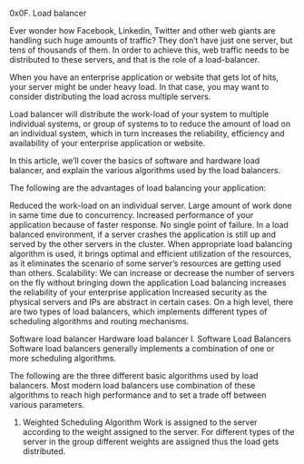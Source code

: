 0x0F. Load balancer

Ever wonder how Facebook, Linkedin, Twitter and other web giants are handling such huge amounts of traffic? They don’t have just one server, but tens of thousands of them. In order to achieve this, web traffic needs to be distributed to these servers, and that is the role of a load-balancer.

When you have an enterprise application or website that gets lot of hits, your server might be under heavy load. In that case, you may want to consider distributing the load across multiple servers.

Load balancer will distribute the work-load of your system to multiple individual systems, or group of systems to to reduce the amount of load on an individual system, which in turn increases the reliability, efficiency and availability of your enterprise application or website.

In this article, we’ll cover the basics of software and hardware load balancer, and explain the various algorithms used by the load balancers.

The following are the advantages of load balancing your application:

Reduced the work-load on an individual server.
Large amount of work done in same time due to concurrency.
Increased performance of your application because of faster response.
No single point of failure. In a load balanced environment, if a server crashes the application is still up and served by the other servers in the cluster.
When appropriate load balancing algorithm is used, it brings optimal and efficient utilization of the resources, as it eliminates the scenario of some server’s resources are getting used than others.
Scalability: We can increase or decrease the number of servers on the fly without bringing down the application
Load balancing increases the reliability of your enterprise application
Increased security as the physical servers and IPs are abstract in certain cases.
On a high level, there are two types of load balancers, which implements different types of scheduling algorithms and routing mechanisms.

Software load balancer
Hardware load balancer
I. Software Load Balancers
Software load balancers generally implements a combination of one or more scheduling algorithms.

The following are the three different basic algorithms used by load balancers. Most modern load balancers use combination of these algorithms to reach high performance and to set a trade off between various parameters.

1. Weighted Scheduling Algorithm
Work is assigned to the server according to the weight assigned to the server. For different types of the server in the group different weights are assigned thus the load gets distributed.
